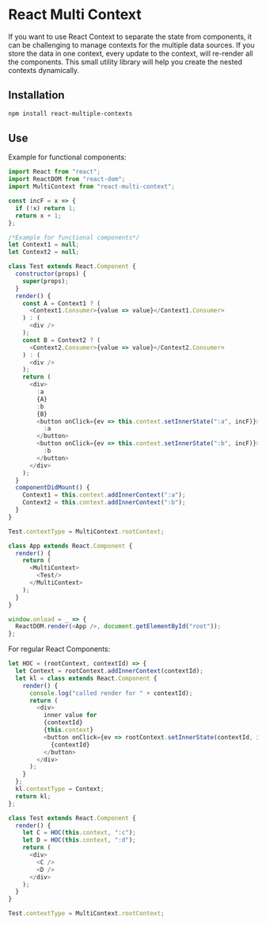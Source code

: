 # React Multi Context
If you want to use React Context to separate the state from components, it can be challenging to manage contexts for the multiple data sources. If you store the data in one context, every update to the context, will re-render all the components. This small utility library will help you create the nested contexts dynamically.
## Installation

```sh
npm install react-multiple-contexts
```
## Use
Example for functional components:
```js
import React from "react";
import ReactDOM from "react-dom";
import MultiContext from "react-multi-context";

const incF = x => {
  if (!x) return 1;
  return x + 1;
};

/*Example for functional components*/
let Context1 = null;
let Context2 = null;

class Test extends React.Component {
  constructor(props) {
    super(props);
  }
  render() {
    const A = Context1 ? (
      <Context1.Consumer>{value => value}</Context1.Consumer>
    ) : (
      <div />
    );
    const B = Context2 ? (
      <Context2.Consumer>{value => value}</Context2.Consumer>
    ) : (
      <div />
    );
    return (
      <div>
        :a
        {A}
        :b
        {B}
        <button onClick={ev => this.context.setInnerState(":a", incF)}>
          :a
        </button>
        <button onClick={ev => this.context.setInnerState(":b", incF)}>
          :b
        </button>
      </div>
    );
  }
  componentDidMount() {
    Context1 = this.context.addInnerContext(":a");
    Context2 = this.context.addInnerContext(":b");
  }
}

Test.contextType = MultiContext.rootContext;

class App extends React.Component {
  render() {
    return (
      <MultiContext>
        <Test/>
      </MultiContext>
    );
  }
}

window.onload = _ => {
  ReactDOM.render(<App />, document.getElementById("root"));
};

```

For regular React Components:

```js
let HOC = (rootContext, contextId) => {
  let Context = rootContext.addInnerContext(contextId);
  let kl = class extends React.Component {
    render() {
      console.log("called render for " + contextId);
      return (
        <div>
          inner value for
          {contextId}
          {this.context}
          <button onClick={ev => rootContext.setInnerState(contextId, incF)}>
            {contextId}
          </button>
        </div>
      );
    }
  };
  kl.contextType = Context;
  return kl;
};

class Test extends React.Component {
  render() {
    let C = HOC(this.context, ":c");
    let D = HOC(this.context, ":d");
    return (
      <div>
        <C />
        <D />
      </div>
    );
  }
}

Test.contextType = MultiContext.rootContext;
```
